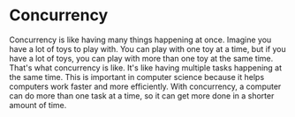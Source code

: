 # Concurrency

Concurrency is like having many things happening at once. Imagine you have a lot of toys to play with. You can play with one toy at a time, but if you have a lot of toys, you can play with more than one toy at the same time. That's what concurrency is like. It's like having multiple tasks happening at the same time. This is important in computer science because it helps computers work faster and more efficiently. With concurrency, a computer can do more than one task at a time, so it can get more done in a shorter amount of time.
